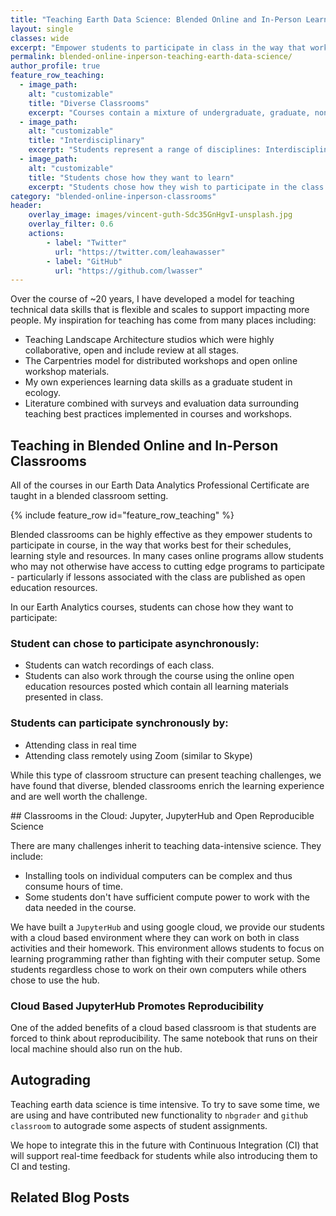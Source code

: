 ```yaml
---
title: "Teaching Earth Data Science: Blended Online and In-Person Learning Empowers More Students to Learn"
layout: single
classes: wide
excerpt: "Empower students to participate in class in the way that works best for them."
permalink: blended-online-inperson-teaching-earth-data-science/
author_profile: true
feature_row_teaching:
  - image_path:
    alt: "customizable"
    title: "Diverse Classrooms"
    excerpt: "Courses contain a mixture of undergraduate, graduate, non-traditional and professional students: This diversity in the classroom leads to unique discussions as students learn from each other."
  - image_path:
    alt: "customizable"
    title: "Interdisciplinary"
    excerpt: "Students represent a range of disciplines: Interdisciplinary classrooms can present challenges but also they force students and instructors to learn a common language."
  - image_path:
    alt: "customizable"
    title: "Students chose how they want to learn"
    excerpt: "Students chose how they wish to participate in the class: Our courses are presented using both online and in person delivery. All materials are published online as open education resources."
category: "blended-online-inperson-classrooms"
header:
    overlay_image: images/vincent-guth-Sdc35GnHgvI-unsplash.jpg
    overlay_filter: 0.6
    actions:
        - label: "Twitter"
          url: "https://twitter.com/leahawasser"
        - label: "GitHub"
          url: "https://github.com/lwasser"
---
```


Over the course of ~20 years, I have developed a model for teaching technical
data skills that is flexible and scales to support impacting more people. My
inspiration for teaching has come from many places including:

* Teaching Landscape Architecture studios which were highly collaborative, open and include review at all stages.
* The Carpentries model for distributed workshops and open online workshop materials.
* My own experiences learning data skills as a graduate student in ecology.
* Literature combined with surveys and evaluation data surrounding teaching best practices implemented in courses and workshops. 

<div markdown="1" class="notice--primary">

## Teaching in Blended Online and In-Person Classrooms
All of the courses in our Earth Data Analytics Professional Certificate are taught
in a blended classroom setting.

{% include feature_row id="feature_row_teaching" %}

</div>

Blended classrooms can be highly effective as they empower students to participate
in course, in the way that works best for their schedules, learning style and
resources. In many cases online programs allow students who may not otherwise
have access to cutting edge programs to participate - particularly if lessons
associated with the class are published as open education resources.

In our Earth Analytics courses, students can chose how they want to participate:

### Student can chose to participate asynchronously:
  * Students can watch recordings of each class.
  * Students can also work through the course using the online open education resources posted which contain all learning materials presented in class.

### Students can participate synchronously by:

  * Attending class in real time
  * Attending class remotely using Zoom (similar to Skype)

While this type of classroom structure can present teaching challenges, we have
found that diverse, blended classrooms enrich the learning experience and are
well worth the challenge.


<div markdown="1" class="notice--warning">
## Classrooms in the Cloud: Jupyter, JupyterHub and Open Reproducible Science

There are many challenges inherit to teaching data-intensive science. They include:
* Installing tools on individual computers can be complex and thus consume hours of time.
* Some students don't have sufficient compute power to work with the data needed in the course.

We have built a `JupyterHub` and using google cloud, we provide our students with
a cloud based environment where they can work on both in class activities and
their homework. This environment allows students to focus on learning programming
rather than fighting with their computer setup. Some students regardless chose to
work on their own computers while others chose to use the hub.

### Cloud Based JupyterHub Promotes Reproducibility

One of the added benefits of a cloud based classroom is that students are forced
to think about reproducibility. The same notebook that runs on their local machine
should also run on the hub.

</div>

## Autograding
Teaching earth data science is time intensive. To try to save some time, we are
using and have contributed new functionality to `nbgrader` and `github classroom`
to autograde some aspects of student assignments.

We hope to integrate this in the future with Continuous Integration (CI) that will
support real-time feedback for students while also introducing them to CI and
testing.

## Related Blog Posts
